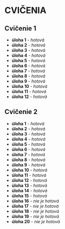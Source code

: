 # CVIČENIA

## Cvičenie 1
- **úloha 1** - *hotová*
- **úloha 2** - *hotová*
- **úloha 3** - *hotová*
- **úloha 4** - *hotová*
- **úloha 5** - *hotová*
- **úloha 6** - *hotová*
- **úloha 7** - *hotová*
- **úloha 8** - *hotová*
- **úloha 9** - *hotová*
- **úloha 10** - *hotová*
- **úloha 11** - *hotová*
- **úloha 12** - *hotová*
## Cvičenie 2
- **úloha 1** - *hotová*
- **úloha 2** - *hotová*
- **úloha 3** - *hotová*
- **úloha 4** - *hotová*
- **úloha 5** - *hotová*
- **úloha 6** - *hotová*
- **úloha 7** - *hotová*
- **úloha 8** - *hotová*
- **úloha 9** - *hotová*
- **úloha 10** - *hotová*
- **úloha 11** - *hotová*
- **úloha 12** - *hotová*
- **úloha 13** - *hotová*
- **úloha 14** - *hotová*
- **úloha 15** - *hotová*
- **úloha 16** - *nie je hotová*
- **úloha 17** - *nie je hotová*
- **úloha 18** - *nie je hotová*
- **úloha 19** - *nie je hotová*
- **úloha 20** - *nie je hotová*